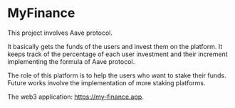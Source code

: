# MyFinance

This project involves Aave protocol. 

It basically gets the funds of the users and invest them on the platform. 
It keeps track of the percentage of each user investment and their increment implementing the formula of Aave protocol.

The role of this platform is to help the users who want to stake their funds.
Future works involve the implementation of more staking platforms.

The web3 application: https://my-finance.app. 
